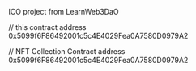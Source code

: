 ICO project from LearnWeb3DaO

// this contract address
0x5099f6F86492001c5c4E4029Fea0A7580D0979A2

// NFT Collection Contract address
0x5099f6F86492001c5c4E4029Fea0A7580D0979A2

